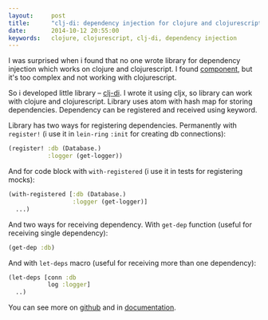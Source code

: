 ```yaml
---
layout:     post
title:      "clj-di: dependency injection for clojure and clojurescript"
date:       2014-10-12 20:55:00
keywords:   clojure, clojurescript, clj-di, dependency injection  
---
```


I was surprised when i found that no one wrote library for dependency
injection which works on clojure and clojurescript. I found [component](https://github.com/stuartsierra/component),
but it's too complex and not working with clojurescript.

So i developed little library &ndash; [clj-di](https://github.com/nvbn/clj-di/).
I wrote it using cljx, so library can work with clojure and clojurescript.
Library uses atom with hash map for storing dependencies.
Dependency can be registered and received using keyword.

Library has two ways for registering dependencies. Permanently with `register!`
(i use it in `lein-ring` `:init` for creating db connections):

~~~clojure
(register! :db (Database.)
           :logger (get-logger))
~~~

And for code block with `with-registered` (i use it in tests for registering mocks):

~~~clojure
(with-registered [:db (Database.)
                  :logger (get-logger)]
  ...)
~~~

And two ways for receiving dependency. With `get-dep` function (useful for receiving single dependency):

~~~clojure
(get-dep :db)
~~~

And with `let-deps` macro (useful for receiving more than one dependency):

~~~clojure
(let-deps [conn :db
           log :logger]
  ..)
~~~

You can see more on [github](https://github.com/nvbn/clj-di/) and in [documentation](http://nvbn.github.io/clj-di/).

